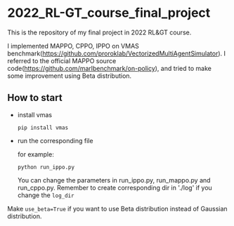 # 2022_RL-GT_course_final_project
This is the repository of my final project in 2022 RL&GT course.


I implemented MAPPO, CPPO, IPPO on VMAS benchmark(https://github.com/proroklab/VectorizedMultiAgentSimulator). 
I referred to the official MAPPO source code(https://github.com/marlbenchmark/on-policy), 
and tried to make some improvement using Beta distribution.

## How to start
* install vmas

  ```pip install vmas```

* run the corresponding file

  for example:

  ```python run_ippo.py```

  You can change the parameters in run_ippo.py, run_mappo.py and run_cppo.py.
Remember to create corresponding dir in './log' if you change the `log_dir`

Make `use_beta=True` if you want to use Beta distribution instead of Gaussian distribution.
